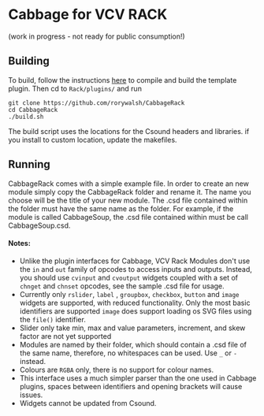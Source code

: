 # Cabbage for VCV RACK 
(work in progress - not ready for public consumption!)


## Building 

To build, follow the instructions [here](https://vcvrack.com/manual/PluginDevelopmentTutorial.html) to compile and build the template plugin. Then cd to `Rack/plugins/` and run 

```
git clone https://github.com/rorywalsh/CabbageRack
cd CabbageRack
./build.sh
```

The build script uses the locations for the Csound headers and libraries. if you install to custom location, update the makefiles.  

## Running
CabbageRack comes with a simple example file. In order to create an new module simply copy the CabbageRack folder and rename it. The name you choose will be the title of your new module. The .csd file contained within the folder must have the same name as the folder. For example, if the module is called CabbageSoup, the .csd file contained within must be call CabbageSoup.csd.  

#### Notes:
- Unlike the plugin interfaces for Cabbage, VCV Rack Modules don't use the `in` and `out` family of opcodes to access inputs and outputs. Instead, you should use `cvinput` and `cvoutput` widgets coupled with a set of `chnget` and `chnset` opcodes, see the sample .csd file for usage. 
- Currently only `rslider`, `label` , `groupbox`, `checkbox`, `button` and `image` widgets are supported, with reduced functionality. Only the most basic identifiers are supported `image` does support loading os SVG files using the `file()` identifier.  
- Slider only take min, max and value parameters, increment, and skew factor are not yet supported
- Modules are named by their folder, which should contain a .csd file of the same name, therefore, no whitespaces can be used. Use `_` or `-` instead.  
- Colours are `RGBA` only, there is no support for colour names. 
- This interface uses a much simpler parser than the one used in Cabbage plugins, spaces between identifiers and opening brackets will cause issues.  
- Widgets cannot be updated from Csound. 